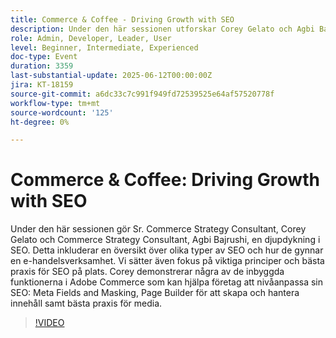 ```yaml
---
title: Commerce & Coffee - Driving Growth with SEO
description: Under den här sessionen utforskar Corey Gelato och Agbi Bajrushi SEO-typer, viktiga principer och Adobe Commerce-verktyg som Meta Fields, Page Builder och bästa praxis för e-handel i media.
role: Admin, Developer, Leader, User
level: Beginner, Intermediate, Experienced
doc-type: Event
duration: 3359
last-substantial-update: 2025-06-12T00:00:00Z
jira: KT-18159
source-git-commit: a6dc33c7c991f949fd72539525e64af57520778f
workflow-type: tm+mt
source-wordcount: '125'
ht-degree: 0%

---
```



# Commerce &amp; Coffee: Driving Growth with SEO

Under den här sessionen gör Sr. Commerce Strategy Consultant, Corey Gelato och Commerce Strategy Consultant, Agbi Bajrushi, en djupdykning i SEO. Detta inkluderar en översikt över olika typer av SEO och hur de gynnar en e-handelsverksamhet. Vi sätter även fokus på viktiga principer och bästa praxis för SEO på plats. Corey demonstrerar några av de inbyggda funktionerna i Adobe Commerce som kan hjälpa företag att nivåanpassa sin SEO: Meta Fields and Masking, Page Builder för att skapa och hantera innehåll samt bästa praxis för media.

>[!VIDEO](https://video.tv.adobe.com/v/3459039/?learn=on&enablevpops)
